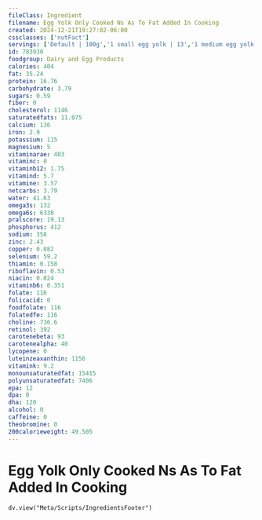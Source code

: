 ```yaml
---
fileClass: Ingredient
filename: Egg Yolk Only Cooked Ns As To Fat Added In Cooking
created: 2024-12-21T19:27:02-06:00
cssclasses: ['nutFact']
servings: ['Default | 100g','1 small egg yolk | 13','1 medium egg yolk | 15','1 large egg yolk | 17','1 extra large egg yolk | 20','1 jumbo egg yolk | 22','1 egg yolk, ns as to size | 17','1 cup | 135']
id: 783930
foodgroup: Dairy and Egg Products 
calories: 404
fat: 35.24
protein: 16.76
carbohydrate: 3.79
sugars: 0.59
fiber: 0
cholesterol: 1146
saturatedfats: 11.075
calcium: 136
iron: 2.9
potassium: 115
magnesium: 5
vitaminarae: 403
vitaminc: 0
vitaminb12: 1.75
vitamind: 5.7
vitamine: 3.57
netcarbs: 3.79
water: 41.63
omega3s: 132
omega6s: 6338
pralscore: 19.13
phosphorus: 412
sodium: 358
zinc: 2.43
copper: 0.082
selenium: 59.2
thiamin: 0.158
riboflavin: 0.53
niacin: 0.024
vitaminb6: 0.351
folate: 116
folicacid: 0
foodfolate: 116
folatedfe: 116
choline: 736.6
retinol: 392
carotenebeta: 93
carotenealpha: 40
lycopene: 0
luteinzeaxanthin: 1156
vitamink: 9.2
monounsaturatedfat: 15415
polyunsaturatedfat: 7406
epa: 12
dpa: 0
dha: 120
alcohol: 0
caffeine: 0
theobromine: 0
200calorieweight: 49.505
---
```


# Egg Yolk Only Cooked Ns As To Fat Added In Cooking

```dataviewjs
dv.view("Meta/Scripts/IngredientsFooter")
```